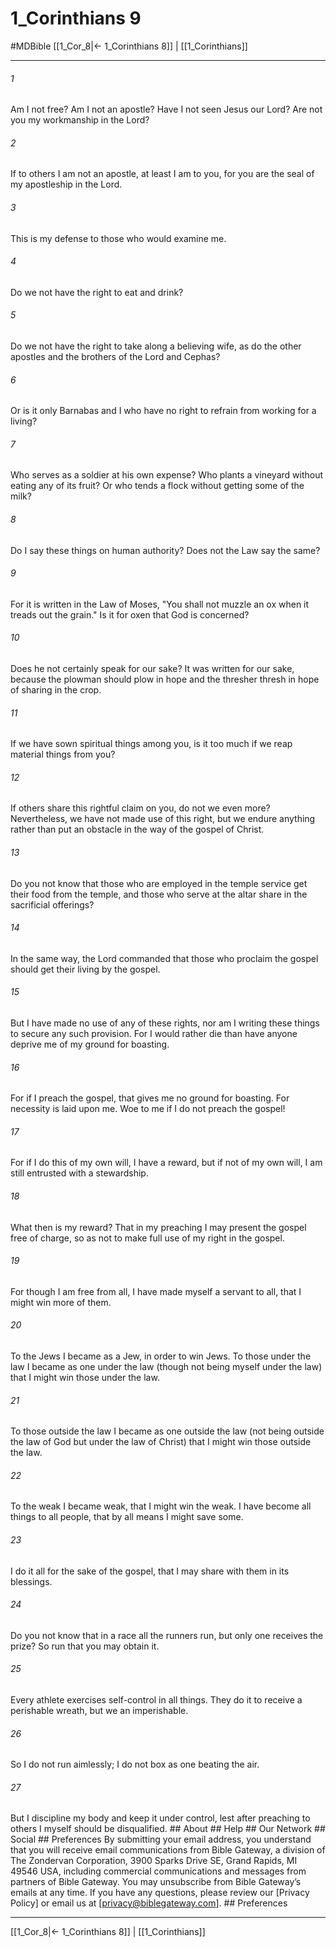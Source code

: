 # 1_Corinthians 9
#MDBible
[[1_Cor_8|← 1_Corinthians 8]] | [[1_Corinthians]]

***


###### 1 
Am I not free? Am I not an apostle? Have I not seen Jesus our Lord? Are not you my workmanship in the Lord? 

###### 2 
If to others I am not an apostle, at least I am to you, for you are the seal of my apostleship in the Lord. 

###### 3 
This is my defense to those who would examine me. 

###### 4 
Do we not have the right to eat and drink? 

###### 5 
Do we not have the right to take along a believing wife, as do the other apostles and the brothers of the Lord and Cephas? 

###### 6 
Or is it only Barnabas and I who have no right to refrain from working for a living? 

###### 7 
Who serves as a soldier at his own expense? Who plants a vineyard without eating any of its fruit? Or who tends a flock without getting some of the milk? 

###### 8 
Do I say these things on human authority? Does not the Law say the same? 

###### 9 
For it is written in the Law of Moses, "You shall not muzzle an ox when it treads out the grain." Is it for oxen that God is concerned? 

###### 10 
Does he not certainly speak for our sake? It was written for our sake, because the plowman should plow in hope and the thresher thresh in hope of sharing in the crop. 

###### 11 
If we have sown spiritual things among you, is it too much if we reap material things from you? 

###### 12 
If others share this rightful claim on you, do not we even more? Nevertheless, we have not made use of this right, but we endure anything rather than put an obstacle in the way of the gospel of Christ. 

###### 13 
Do you not know that those who are employed in the temple service get their food from the temple, and those who serve at the altar share in the sacrificial offerings? 

###### 14 
In the same way, the Lord commanded that those who proclaim the gospel should get their living by the gospel. 

###### 15 
But I have made no use of any of these rights, nor am I writing these things to secure any such provision. For I would rather die than have anyone deprive me of my ground for boasting. 

###### 16 
For if I preach the gospel, that gives me no ground for boasting. For necessity is laid upon me. Woe to me if I do not preach the gospel! 

###### 17 
For if I do this of my own will, I have a reward, but if not of my own will, I am still entrusted with a stewardship. 

###### 18 
What then is my reward? That in my preaching I may present the gospel free of charge, so as not to make full use of my right in the gospel. 

###### 19 
For though I am free from all, I have made myself a servant to all, that I might win more of them. 

###### 20 
To the Jews I became as a Jew, in order to win Jews. To those under the law I became as one under the law (though not being myself under the law) that I might win those under the law. 

###### 21 
To those outside the law I became as one outside the law (not being outside the law of God but under the law of Christ) that I might win those outside the law. 

###### 22 
To the weak I became weak, that I might win the weak. I have become all things to all people, that by all means I might save some. 

###### 23 
I do it all for the sake of the gospel, that I may share with them in its blessings. 

###### 24 
Do you not know that in a race all the runners run, but only one receives the prize? So run that you may obtain it. 

###### 25 
Every athlete exercises self-control in all things. They do it to receive a perishable wreath, but we an imperishable. 

###### 26 
So I do not run aimlessly; I do not box as one beating the air. 

###### 27 
But I discipline my body and keep it under control, lest after preaching to others I myself should be disqualified. ## About ## Help ## Our Network ## Social ## Preferences By submitting your email address, you understand that you will receive email communications from Bible Gateway, a division of The Zondervan Corporation, 3900 Sparks Drive SE, Grand Rapids, MI 49546 USA, including commercial communications and messages from partners of Bible Gateway. You may unsubscribe from Bible Gateway&rsquo;s emails at any time. If you have any questions, please review our [Privacy Policy] or email us at [privacy@biblegateway.com]. ## Preferences

***

[[1_Cor_8|← 1_Corinthians 8]] | [[1_Corinthians]]
